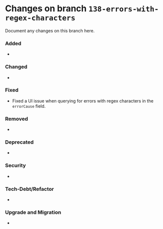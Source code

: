 # Changes on branch `138-errors-with-regex-characters`
Document any changes on this branch here.
### Added
-

### Changed
-

### Fixed
- Fixed a UI issue when querying for errors with regex characters in the `errorCause` field.

### Removed
-

### Deprecated
-

### Security
-

### Tech-Debt/Refactor
-

### Upgrade and Migration
-
